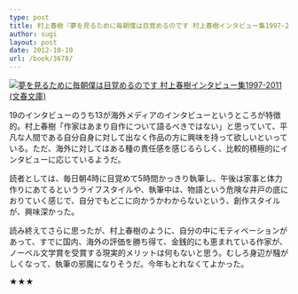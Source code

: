 ```yaml
---
type: post
title: 村上春樹『夢を見るために毎朝僕は目覚めるのです 村上春樹インタビュー集1997-2011』
author: sugi
layout: post
date: 2012-10-10
url: /book/3678/
---
```

<a href="http://www.amazon.co.jp/exec/obidos/ASIN/4167502127/chezsugi-22/ref=nosim/" onclick="_gaq.push(['_trackEvent', 'outbound-article', 'http://www.amazon.co.jp/exec/obidos/ASIN/4167502127/chezsugi-22/ref=nosim/', '']);" name="amazletlink" target="_blank"><img src="http://i2.wp.com/ecx.images-amazon.com/images/I/51M3VCmRC6L._SL160_.jpg?w=660" alt="夢を見るために毎朝僕は目覚めるのです 村上春樹インタビュー集1997-2011 (文春文庫)" class="alignleft"  data-recalc-dims="1" /></a>

19のインタビューのうち13が海外メディアのインタビューというところが特徴的。村上春樹「作家はあまり自作について語るべきではない」と思っていて、平凡な人間である自分自身に対して出なく作品の方に興味を持って欲しいといっている。ただ、海外に対してはある種の責任感を感じるらしく、比較的積極的にインタビューに応じているようだ。

読者としては、毎日朝4時に目覚めて5時間かっきり執筆し、午後は家事と体力作りにあてるというライフスタイルや、執筆中は、物語という危険な井戸の底におりていく感じで、自分でもどこに向かうかわからないという、創作スタイルが、興味深かった。

読み終えてさらに思ったが、村上春樹のように、自分の中にモティベーションがあって、すでに国内、海外の評価を勝ち得て、金銭的にも恵まれている作家が、ノーベル文学賞を受賞する現実的メリットは何もないと思う。むしろ身辺が騒がしくなって、執筆の邪魔になりそうだ。今年もとれなくてよかった。

★★★